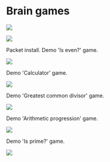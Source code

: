 # Brain games

<a href="https://codeclimate.com/github/evgeniya-osmakova/frontend-project-lvl1/maintainability"><img src="https://api.codeclimate.com/v1/badges/98a43d86dbdb5ded54bc/maintainability" /></a>

<a href="https://github.com/evgeniya-osmakova/frontend-project-lvl1/actions"><img src="https://github.com/evgeniya-osmakova/frontend-project-lvl1/workflows/Node%20CI/badge.svg" /></a>

Packet install. Demo 'Is even?' game.

<a href="https://asciinema.org/a/Jv6dmcEG9qWYYqUWmLXBUdKYi" target="_blank"><img src="https://asciinema.org/a/Jv6dmcEG9qWYYqUWmLXBUdKYi.svg" /></a>

Demo 'Calculator' game.

<a href="https://asciinema.org/a/XIzdhAeabeHxiLP98kJfmKAoH" target="_blank"><img src="https://asciinema.org/a/XIzdhAeabeHxiLP98kJfmKAoH.svg" /></a>

Demo 'Greatest common divisor' game.

<a href="https://asciinema.org/a/UQzrlqBaZnWRRBP4Uo72WalPS" target="_blank"><img src="https://asciinema.org/a/UQzrlqBaZnWRRBP4Uo72WalPS.svg" /></a>

Demo 'Arithmetic progression' game.

<a href="https://asciinema.org/a/CWQDK5MAioHdWwRD85QMOReIW" target="_blank"><img src="https://asciinema.org/a/CWQDK5MAioHdWwRD85QMOReIW.svg" /></a>

Demo 'Is prime?' game.

<a href="https://asciinema.org/a/hg09IZQWO3z55PmndoSYd9Rfc" target="_blank"><img src="https://asciinema.org/a/hg09IZQWO3z55PmndoSYd9Rfc.svg" /></a>
